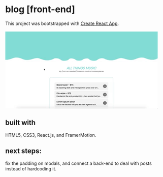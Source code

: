 # blog [front-end] <br>
This project was bootstrapped with [Create React App](https://github.com/facebook/create-react-app). <br>
<br>
![](giphy.gif)
<br>
## built with
HTML5, CSS3, React.js, and FramerMotion. 
## next steps: 
fix the padding on modals, and connect a back-end to deal with posts instead of hardcoding it. 
